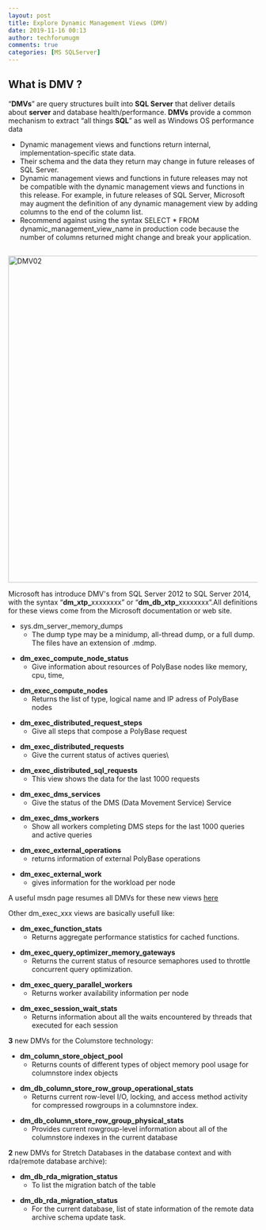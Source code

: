 ```yaml
---
layout: post
title: Explore Dynamic Management Views (DMV)
date: 2019-11-16 00:13
author: techforumugm
comments: true
categories: [MS SQLServer]
---
```

<h2>What is DMV ?</h2>
“<b>DMVs</b>” are query structures built into <b>SQL Server</b> that deliver details about <b>server</b> and database health/performance. <b>DMVs</b> provide a common mechanism to extract “all things <b>SQL</b>” as well as Windows OS performance data
<ul>
	<li>Dynamic management views and functions return internal, implementation-specific state data.</li>
	<li>Their schema and the data they return may change in future releases of SQL Server.</li>
	<li>Dynamic management views and functions in future releases may not be compatible with the dynamic management views and functions in this release. For example, in future releases of SQL Server, Microsoft may augment the definition of any dynamic management view by adding columns to the end of the column list.</li>
	<li>Recommend against using the syntax SELECT * FROM dynamic_management_view_name in production code because the number of columns returned might change and break your application.</li>
</ul>
<h2></h2>
<img class="alignnone size-full wp-image-1034" src="https://techforumugm.files.wordpress.com/2019/11/dmv02.png" alt="DMV02" width="709" height="659" />

Microsoft has introduce DMV's from SQL Server 2012 to SQL Server 2014,  with the syntax “<strong>dm_xtp_</strong>xxxxxxxx” or “<strong>dm_db_xtp_</strong>xxxxxxxx”.All definitions for these views come from the Microsoft documentation or web site.
<ul>
	<li><span style="color:var(--color-text);">sys.dm_server_memory_dumps</span>
<ul>
	<li>The dump type may be a minidump, all-thread dump, or a full dump. The files have an extension of .mdmp.</li>
</ul>
</li>
</ul>
<ul>
	<li><strong>dm_exec_compute_node_status</strong>
<ul>
	<li>Give information about resources of PolyBase nodes like memory, cpu, time,</li>
</ul>
</li>
</ul>
<ul>
	<li><strong>dm_exec_compute_nodes</strong>
<ul>
	<li>Returns the list of type, logical name and IP adress of PolyBase nodes</li>
</ul>
</li>
</ul>
<ul>
	<li><strong>dm_exec_distributed_request_steps</strong>
<ul>
	<li>Give all steps that compose a PolyBase request</li>
</ul>
</li>
</ul>
<ul>
	<li><strong>dm_exec_distributed_requests</strong>
<ul>
	<li>Give the current status of actives queries\</li>
</ul>
</li>
</ul>
<ul>
	<li><strong>dm_exec_distributed_sql_requests</strong>
<ul>
	<li>This view shows the data for the last 1000 requests</li>
</ul>
</li>
</ul>
<ul>
	<li><strong>dm_exec_dms_services</strong>
<ul>
	<li>Give the status of the DMS (Data Movement Service) Service</li>
</ul>
</li>
</ul>
<ul>
	<li><strong>dm_exec_dms_workers</strong>
<ul>
	<li>Show all workers completing DMS steps for the last 1000 queries and active queries</li>
</ul>
</li>
</ul>
<ul>
	<li><strong>dm_exec_external_operations</strong>
<ul>
	<li>returns information of external PolyBase operations</li>
</ul>
</li>
</ul>
<ul>
	<li><strong>dm_exec_external_work</strong>
<ul>
	<li>gives information for the workload per node</li>
</ul>
</li>
</ul>
A useful msdn page resumes all DMVs for these new views <a title="Polybase DMVs" href="https://msdn.microsoft.com/en-us/library/mt146389.aspx" target="_blank" rel="noopener">here</a>

Other dm_exec_xxx views are basically usefull like:
<ul>
	<li><strong>dm_exec_function_stats</strong>
<ul>
	<li>Returns aggregate performance statistics for cached functions.</li>
</ul>
</li>
</ul>
<ul>
	<li><strong>dm_exec_query_optimizer_memory_gateways</strong>
<ul>
	<li>Returns the current status of resource semaphores used to throttle concurrent query optimization.</li>
</ul>
</li>
</ul>
<ul>
	<li><strong>dm_exec_query_parallel_workers</strong>
<ul>
	<li>Returns worker availability information per node</li>
</ul>
</li>
</ul>
<ul>
	<li><strong>dm_exec_session_wait_stats</strong>
<ul>
	<li>Returns information about all the waits encountered by threads that executed for each session</li>
</ul>
</li>
</ul>
<strong>3</strong> new DMVs for the Columstore technology:
<ul>
	<li><strong>dm_column_store_object_pool</strong>
<ul>
	<li>Returns counts of different types of object memory pool usage for columnstore index objects</li>
</ul>
</li>
</ul>
<ul>
	<li><strong>dm_db_column_store_row_group_operational_stats</strong>
<ul>
	<li>Returns current row-level I/O, locking, and access method activity for compressed rowgroups in a columnstore index.</li>
</ul>
</li>
</ul>
<ul>
	<li><strong>dm_db_column_store_row_group_physical_stats</strong>
<ul>
	<li>Provides current rowgroup-level information about all of the columnstore indexes in the current database</li>
</ul>
</li>
</ul>
<strong>2</strong> new DMVs for Stretch Databases in the database context and with rda(remote database archive):
<ul>
	<li><strong>dm_db_rda_migration_status</strong>
<ul>
	<li>To list the migration batch of the table</li>
</ul>
</li>
</ul>
<ul>
	<li><strong>dm_db_rda_migration_status</strong>
<ul>
	<li>For the current database, list of state information of the remote data archive schema update task.</li>
</ul>
</li>
</ul>
